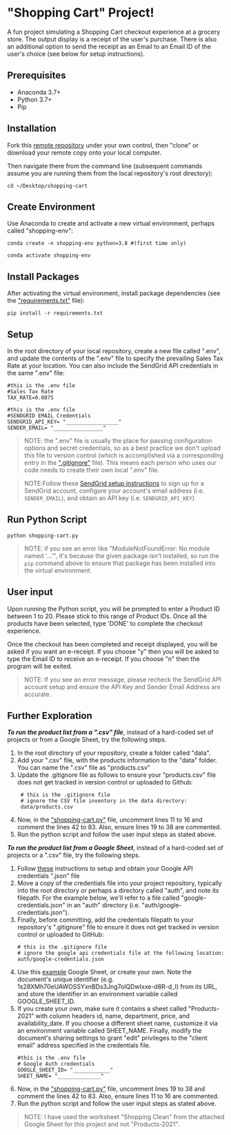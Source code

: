 # "Shopping Cart" Project!

A fun project simulating a Shopping Cart checkout experience at a grocery store. The output display is a receipt of the user's purchase. There is also an additional option to send the receipt as an Email to an Email ID of the user's choice (see below for setup instructions).

## Prerequisites

  + Anaconda 3.7+
  + Python 3.7+
  + Pip

## Installation

Fork this [remote repository](https://github.com/abhisheksn/shopping-cart) under your own control, then "clone" or download your remote copy onto your local computer.

Then navigate there from the command line (subsequent commands assume you are running them from the local repository's root directory):

```
cd ~/Desktop/shopping-cart
```

## Create Environment
Use Anaconda to create and activate a new virtual environment, perhaps called "shopping-env":

```
conda create -n shopping-env python=3.8 #(first time only)
```
```
conda activate shopping-env
```

## Install Packages
After activating the virtual environment, install package dependencies (see the ["requirements.txt"](/requirements.txt) file):

```
pip install -r requirements.txt
```

## Setup
In the root directory of your local repository, create a new file called ".env", and update the contents of the ".env" file to specify the prevailing Sales Tax Rate at your location. You can also include the SendGrid API credentials in the same ".env" file:

```
#this is the .env file
#Sales Tax Rate
TAX_RATE=0.0875
```

```
#this is the .env file
#SENDGRID EMAIL Credentials
SENDGRID_API_KEY= "_________________"
SENDER_EMAIL= "________________"
```

> NOTE: the ".env" file is usually the place for passing configuration options and secret credentials, so as a best practice we don't upload this file to version control (which is accomplished via a corresponding entry in the [".gitignore"](/.gitignore) file). This means each person who uses our code needs to create their own local ".env" file.

> NOTE:Follow these [SendGrid setup instructions](https://github.com/prof-rossetti/intro-to-python/blob/master/notes/python/packages/sendgrid.md#setup) to sign up for a SendGrid account, configure your account's email address (i.e. `SENDER_EMAIL`), and obtain an API key (i.e. `SENDGRID_API_KEY`)

## Run Python Script

```
python shopping-cart.py
```

> NOTE: if you see an error like "ModuleNotFoundError: No module named '...'", it's because the given package isn't installed, so run the `pip` command above to ensure that package has been installed into the virtual environment.

## User input
Upon running the Python script, you will be prompted to enter a Product ID between 1 to 20. Please stick to this range of Product IDs. Once all the products have been selected, type 'DONE' to complete the checkout experience.

Once the checkout has been completed and receipt displayed, you will be asked if you want an e-receipt. If you choose "y" then you will be asked to type the Email ID to receive an e-receipt. If you choose "n" then the program will be exited.

> NOTE: If you see an error message, please recheck the SendGrid API account setup and ensure the API Key and Sender Email Address are accurate.

## Further Exploration

<b><i>To run the product list from a ".csv" file</b></i>, instead of a hard-coded set of projects or from a Google Sheet, try the following steps.

1. In the root directory of your repository, create a folder called "data".
2. Add your ".csv" file, with the products information to the "data" folder. You can name the ".csv" file as "products.csv"
3. Update the .gitignore file as follows to ensure your "products.csv" file does not get tracked in version control or uploaded to Github:
   ```
    # this is the .gitignore file
    # ignore the CSV file inventory in the data directory:
    data/products.csv
   ```
4. Now, in the ["shopping-cart.py"](/shopping-cart.py) file, uncomment lines 11 to 16 and comment the lines 42 to 83. Also, ensure lines 19 to 38 are commented.
5. Run the python script and follow the user input steps as stated above.

<b><i>To run the product list from a Google Sheet</b></i>, instead of a hard-coded set of projects or a ".csv" file, try the following steps.

1. Follow [these](https://github.com/prof-rossetti/intro-to-python/blob/main/notes/python/packages/gspread.md) instructions to setup and obtain your Google API credentials ".json" file
2. Move a copy of the credentials file into your project repository, typically into the root directory or perhaps a directory called "auth", and note its filepath. For the example below, we'll refer to a file called "google-credentials.json" in an "auth" directory (i.e. "auth/google-credentials.json").
3. Finally, before committing, add the credentials filepath to your repository's ".gitignore" file to ensure it does not get tracked in version control or uploaded to GitHub:
    ```
    # this is the .gitignore file
    # ignore the google api credentials file at the following location:
    auth/google-credentials.json
    ```
4. Use this [example](https://docs.google.com/spreadsheets/d/1s28XMh70eUAWOSSYxnBDs3Jng7olQDwIxxe-d8R-d_I/edit?usp=drive_web&ouid=104152363882296967034) Google Sheet, or create your own. Note the document's unique identifier (e.g. 1s28XMh70eUAWOSSYxnBDs3Jng7olQDwIxxe-d8R-d_I) from its URL, and store the identifier in an environment variable called GOOGLE_SHEET_ID.
5. If you create your own, make sure it contains a sheet called "Products-2021" with column headers id, name, department, price, and availability_date. If you choose a different sheet name, customize it via an environment variable called SHEET_NAME. Finally, modify the document's sharing settings to grant "edit" privileges to the "client email" address specified in the credentials file.
    ```
    #this is the .env file
    # Google Auth credentials
    GOOGLE_SHEET_ID= "____________"
    SHEET_NAME= "______________"
    ```
6. Now, in the ["shopping-cart.py"](/shopping-cart.py) file, uncomment lines 19 to 38 and comment the lines 42 to 83. Also, ensure lines 11 to 16 are commented.
7. Run the python script and follow the user input steps as stated above.

> NOTE: I have used the worksheet "Shopping Clean" from the attached Google Sheet for this project and not "Products-2021".
